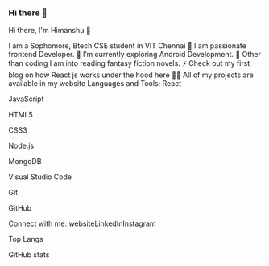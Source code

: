 ### Hi there 👋

<!--
**kingshuk01/kingshuk01** is a ✨ _special_ ✨ repository because its `README.md` (this file) appears on your GitHub profile.

Here are some ideas to get you started:

- 🔭 I’m currently working on ...
- 🌱 I’m currently learning ...
- 👯 I’m looking to collaborate on ...
- 🤔 I’m looking for help with ...
- 💬 Ask me about ...
- 📫 How to reach me: ...
- 😄 Pronouns: ...
- ⚡ Fun fact: ...
-->

Hi there, I'm Himanshu 👋


I am a Sophomore, Btech CSE student in VIT Chennai
🔭 I am passionate frontend Developer.
🌱 I’m currently exploring Android Development.
🥅 Other than coding I am into reading fantasy fiction novels.
⚡ Check out my first blog on how React js works under the hood here
👨‍💻 All of my projects are available in my website
Languages and Tools:
React



JavaScript

HTML5

CSS3

Node.js

MongoDB



Visual Studio Code

Git

GitHub



Connect with me:
websiteLinkedInInstagram

Top Langs

GitHub stats
